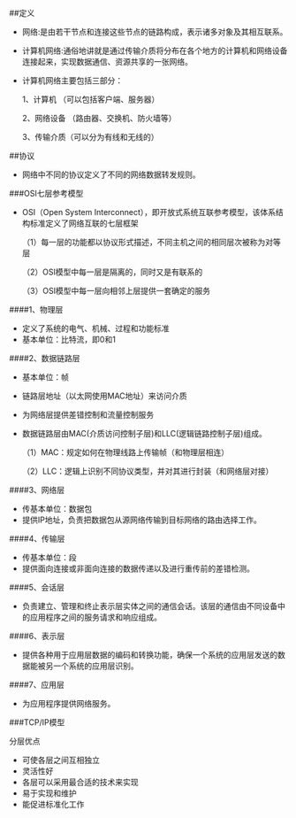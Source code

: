 ##定义
- 网络:是由若干节点和连接这些节点的链路构成，表示诸多对象及其相互联系。

- 计算机网络:通俗地讲就是通过传输介质将分布在各个地方的计算机和网络设备连接起来，实现数据通信、资源共享的一张网络。

- 计算机网络主要包括三部分：

    1、计算机 （可以包括客户端、服务器）

    2、网络设备 （路由器、交换机、防火墙等）

    3、传输介质（可以分为有线和无线的）

##协议
- 网络中不同的协议定义了不同的网络数据转发规则。

###OSI七层参考模型

- OSI（Open System Interconnect），即开放式系统互联参考模型，该体系结构标准定义了网络互联的七层框架

    （1）每一层的功能都以协议形式描述，不同主机之间的相同层次被称为对等层

    （2）OSI模型中每一层是隔离的，同时又是有联系的

    （3）OSI模型中每一层向相邻上层提供一套确定的服务
    
####1、物理层

- 定义了系统的电气、机械、过程和功能标准
- 基本单位：比特流，即0和1

####2、数据链路层

- 基本单位：帧
- 链路层地址（以太网使用MAC地址）来访问介质
- 为网络层提供差错控制和流量控制服务
- 数据链路层由MAC(介质访问控制子层)和LLC(逻辑链路控制子层)组成。

    （1）MAC：规定如何在物理线路上传输帧（和物理层相连）

    （2）LLC：逻辑上识别不同协议类型，并对其进行封装（和网络层对接）


####3、网络层

- 传基本单位：数据包
- 提供IP地址，负责把数据包从源网络传输到目标网络的路由选择工作。

####4、传输层

- 传基本单位：段
- 提供面向连接或非面向连接的数据传递以及进行重传前的差错检测。

####5、会话层
    
- 负责建立、管理和终止表示层实体之间的通信会话。该层的通信由不同设备中的应用程序之间的服务请求和响应组成。    
    
####6、表示层

- 提供各种用于应用层数据的编码和转换功能，确保一个系统的应用层发送的数据能被另一个系统的应用层识别。

####7、应用层
 
 - 为应用程序提供网络服务。   
 
 
###TCP/IP模型

分层优点
- 可使各层之间互相独立
- 灵活性好
- 各层可以采用最合适的技术来实现
- 易于实现和维护
- 能促进标准化工作